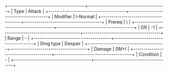 +--------------------------------------+--------------------------------------+
| Type                                 | Attack                               |
+--------------------------------------+--------------------------------------+
| Modifier                             | I-Normal                         |
+--------------------------------------+--------------------------------------+
| Prereq                               | \                                    |
+--------------------------------------+--------------------------------------+
| DR                                   | -1                                   |
+--------------------------------------+--------------------------------------+
| Range                                | -                                    |
+--------------------------------------+--------------------------------------+
| Dmg type                             | Despair                              |
+--------------------------------------+--------------------------------------+
| Damage                               | *SM*+I                           |
+--------------------------------------+--------------------------------------+
| Condition                            | -                                    |
+--------------------------------------+--------------------------------------+

